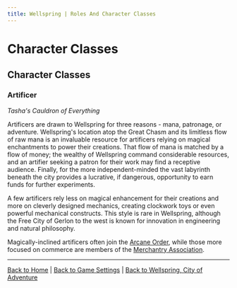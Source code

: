 ```yaml
---
title: Wellspring | Roles And Character Classes
---
```


# Character Classes

## Character Classes

### Artificer

*Tasha's Cauldron of Everything*

Artificers are drawn to Wellspring for three reasons - mana, patronage, or adventure. Wellspring's location atop the Great Chasm and its limitless flow of raw mana is an invaluable resource for artificers relying on magical enchantments to power their creations. That flow of mana is matched by a flow of money; the wealthy of Wellspring command considerable resources, and an artifier seeking a patron for their work may find a receptive audience. Finally, for the more independent-minded the vast labyrinth beneath the city provides a lucrative, if dangerous, opportunity to earn funds for further experiments.

A few artificers rely less on magical enhancement for their creations and more on cleverly designed mechanics, creating clockwork toys or even powerful mechanical constructs. This style is rare in Wellspring, although the Free City of Gerlon to the west is known for innovation in engineering and natural philosophy.

Magically-inclined artificers often join the [Arcane Order](./organizations#the-arcane-order), while those more focused on commerce are members of the [Merchantry Association](./organizations#the-merchantry-association).

<!-- ### Bard -->

<!-- ### Cleric -->

<!-- ### Druid -->

<!-- ### Fighter -->

<!-- ### Monk -->

<!-- ### Ranger -->

<!-- ### Rogue -->

<!-- ### Sorcerer -->

<!-- ### Warlock -->

<!-- ### Wizard -->

---

[Back to Home]({{site.baseurl}}/)
|
[Back to Game Settings]({{site.baseurl}}/settings)
|
[Back to Wellspring, City of Adventure]({{site.baseurl}}/settings/wellspring)
